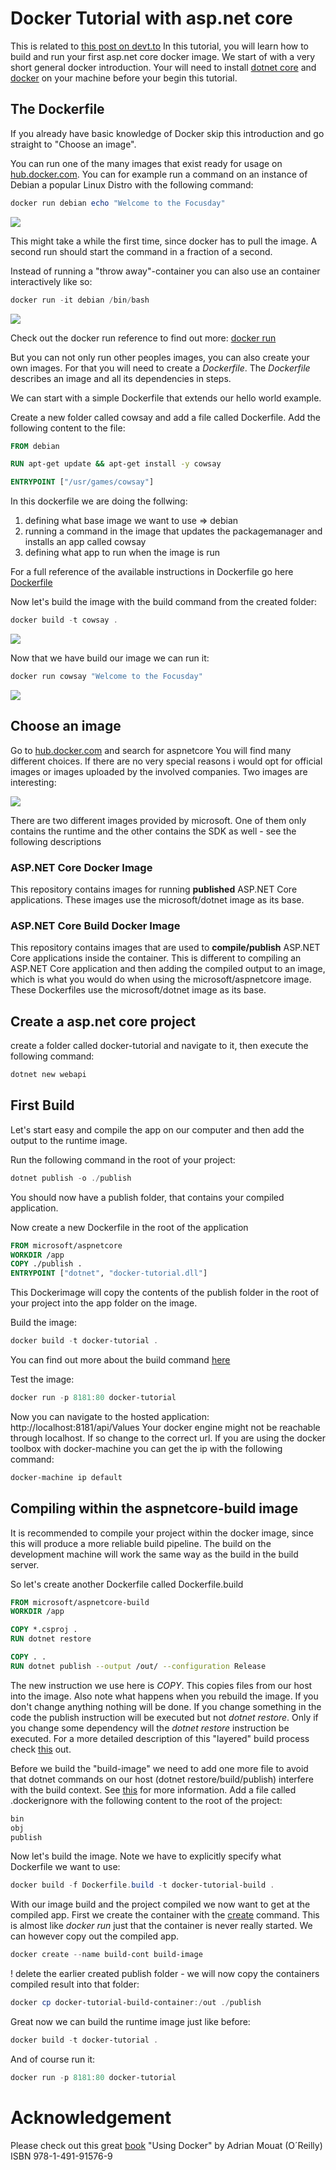 # Docker Tutorial with asp.net core

This is related to [this post on devt.to](https://dev.to/schwamster/docker-tutorial-with-for-aspnet-core)
In this tutorial, you will learn how to build and run your first asp.net core docker image. We start of with a very short general docker introduction.
Your will need to install [dotnet core](https://www.microsoft.com/net/core) and [docker](https://docs.docker.com/engine/installation/) on your machine before your begin this tutorial.

## The Dockerfile

If you already have basic knowledge of Docker skip this introduction and go straight to "Choose an image".

You can run one of the many images that exist ready for usage on [hub.docker.com](https://hub.docker.com). You can for example
run a command on an instance of Debian a popular Linux Distro with the following command:

```powershell
docker run debian echo "Welcome to the Focusday"
```


![](images/run-debian-hello-world.PNG)

This might take a while the first time, since docker has to pull the image. A second run should start the command in a fraction of a second.

Instead of running a "throw away"-container you can also use an container interactively like so:

```powershell
docker run -it debian /bin/bash
```

![](images/run-debian-interactive.PNG)

Check out the docker run reference to find out more: [docker run](https://docs.docker.com/engine/reference/run/)


But you can not only run other peoples images, you can also create your own images. For that you will need to create a *Dockerfile*. The *Dockerfile* describes an image and all its dependencies in steps.

We can start with a simple Dockerfile that extends our hello world example.

Create a new folder called cowsay and add a file called Dockerfile. Add the following content to the file:

```dockerfile
FROM debian

RUN apt-get update && apt-get install -y cowsay

ENTRYPOINT ["/usr/games/cowsay"]
```

In this dockerfile we are doing the follwing:

1. defining what base image we want to use => debian
2. running a command in the image that updates the packagemanager and installs an app called cowsay
3. defining what app to run when the image is run

For a full reference of the available instructions in Dockerfile go here [Dockerfile](https://docs.docker.com/engine/reference/builder/)

Now let's build the image with the build command from the created folder:

```powershell
docker build -t cowsay .
```

![](images/build-image.PNG)

Now that we have build our image we can run it:

```powershell
docker run cowsay "Welcome to the Focusday"
```

![](images/run-cowsay.png)

## Choose an image

Go to [hub.docker.com](https://hub.docker.com) and search for  aspnetcore
You will find many different choices. If there are no very special reasons i would opt for official images or images uploaded by the involved companies. Two images are interesting:

![](images/images.PNG)

There are two different images provided by microsoft. One of them only contains the runtime and the other contains the SDK as well - see the following descriptions

### ASP.NET Core Docker Image
This repository contains images for running **published** ASP.NET Core applications. These images use the
microsoft/dotnet image as its base.

### ASP.NET Core Build Docker Image
This repository contains images that are used to **compile/publish** ASP.NET Core applications inside the container. This is different to compiling an ASP.NET Core application and then adding the compiled output to an image, which is what you would do when using the microsoft/aspnetcore image. These Dockerfiles use the microsoft/dotnet image as its base.

## Create a asp.net core project

create a folder called docker-tutorial and navigate to it, then execute the following command:

```powershell
dotnet new webapi
```

## First Build

Let's start easy and compile the app on our computer and then add the output to the runtime image.

Run the following command in the root of your project:

```powershell
dotnet publish -o ./publish
```

You should now have a publish folder, that contains your compiled application.

Now create a new Dockerfile in the root of the application

```dockerfile
FROM microsoft/aspnetcore
WORKDIR /app
COPY ./publish .
ENTRYPOINT ["dotnet", "docker-tutorial.dll"]
```

This Dockerimage will copy the contents of the publish folder in the root of your project into the app folder on the image.

Build the image:

```powershell
docker build -t docker-tutorial .
```

You can find out more about the build command [here](https://docs.docker.com/engine/reference/commandline/build/)

Test the image:

```powershell
docker run -p 8181:80 docker-tutorial
```

Now you can navigate to the hosted application: http://localhost:8181/api/Values
Your docker engine might not be reachable through localhost. If so change to the correct url. If you
are using the docker toolbox with docker-machine you can get the ip with the following command:

```powershell
docker-machine ip default
```

## Compiling within the aspnetcore-build image

It is recommended to compile your project within the docker image, since this will produce a more reliable build pipeline. The build on the development machine will work the same way as the build in the build server.

So let's create another Dockerfile called Dockerfile.build

```dockerfile
FROM microsoft/aspnetcore-build
WORKDIR /app

COPY *.csproj .
RUN dotnet restore

COPY . .
RUN dotnet publish --output /out/ --configuration Release
```

The new instruction we use here is *COPY*. This copies files from our host into the image.
Also note what happens when you rebuild the image. If you don't change anything nothing will be done. If you change something in the code the publish instruction will be executed but not *dotnet restore*. Only if you change some dependency will the *dotnet restore* instruction be executed.
For a more detailed description of this "layered" build process check [this](https://docs.docker.com/engine/userguide/storagedriver/imagesandcontainers/) out.

Before we build the "build-image" we need to add one more file to avoid that dotnet commands on our host (dotnet restore/build/publish) interfere with the build context. See [this](https://codefresh.io/blog/not-ignore-dockerignore/) for more information. Add a file called .dockerignore with the following content to the root of the project:

```txt
bin
obj
publish
```

Now let's build the image. Note we have to explicitly specify what Dockerfile we want to use:

```powershell
docker build -f Dockerfile.build -t docker-tutorial-build .
```

With our image build and the project compiled we now want to get at the compiled app. First we create the container with the [create](https://docs.docker.com/engine/reference/commandline/create/) command. This is almost like *docker run* just that the container is never really started. We can however copy out the compiled app.

```powershell
docker create --name build-cont build-image
```
! delete the earlier created publish folder - we will now copy the containers compiled result into that folder:

```powershell
docker cp docker-tutorial-build-container:/out ./publish
```

Great now we can build the runtime image just like before:

```powershell
docker build -t docker-tutorial .
```

And of course run it:

```powershell
docker run -p 8181:80 docker-tutorial
```

# Acknowledgement

Please check out this great [book](http://shop.oreilly.com/product/0636920035671.do) "Using Docker" by Adrian Mouat  (O´Reilly) ISBN 978-1-491-91576-9
